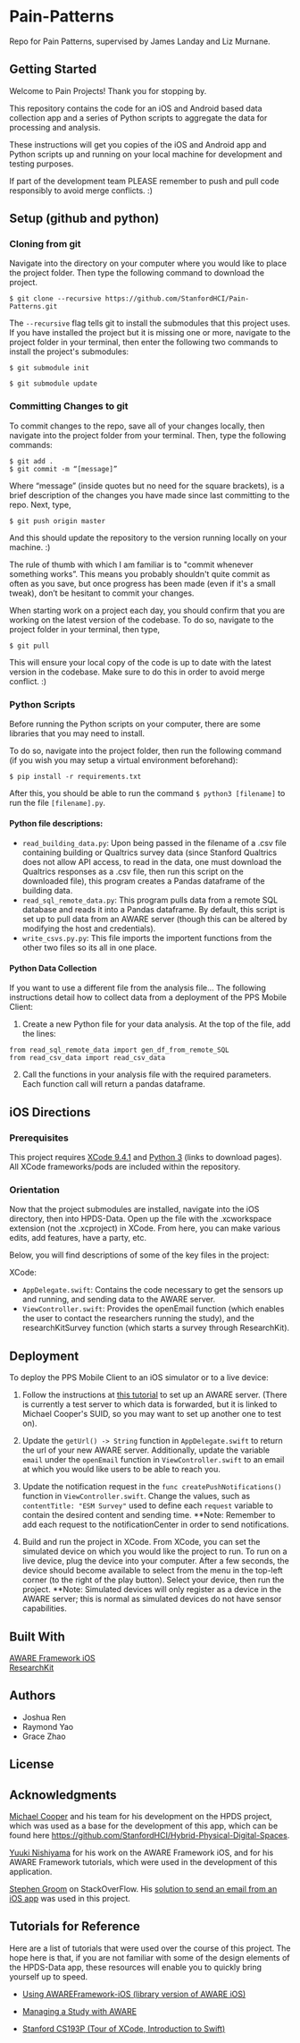 # Pain-Patterns
Repo for Pain Patterns, supervised by James Landay and Liz Murnane.

## Getting Started
Welcome to Pain Projects! Thank you for stopping by.

This repository contains the code for an iOS and Android based data collection app and a series of Python scripts to aggregate the data for processing and analysis.

These instructions will get you copies of the iOS and Android app and Python scripts up and running on your local machine for development and testing purposes.

If part of the development team PLEASE remember to push and pull code responsibly to avoid merge conflicts. :)

## Setup (github and python)

### Cloning from git
Navigate into the directory on your computer where you would like to place the project folder. Then type the following command to download the project.

```
$ git clone --recursive https://github.com/StanfordHCI/Pain-Patterns.git
```

The ```--recursive``` flag tells git to install the submodules that this project uses. If you have installed the project but it is missing one or more, navigate to the project folder in your terminal, then enter the following two commands to install the project's submodules:

```
$ git submodule init
```
```
$ git submodule update
```

### Committing Changes to git

To commit changes to the repo, save all of your changes locally, then navigate into the project folder from your terminal. Then, type the following commands:

```
$ git add .
$ git commit -m “[message]”
```

Where “message” (inside quotes but no need for the square brackets), is a brief description of the changes you have made since  last committing to the repo. Next, type,

```
$ git push origin master
```

And this should update the repository to the version running locally on your machine. :)

The rule of thumb with which I am familiar is to "commit whenever something works”. This means you probably shouldn't quite commit as often as you save, but once progress has been made (even if it's a small tweak), don’t be hesitant to commit your changes.

When starting work on a project each day, you should confirm that you are working on the latest version of the codebase. To do so, navigate to the project folder in your terminal, then type,

```
$ git pull
```

This will ensure your local copy of the code is up to date with the latest version in the codebase. Make sure to do this in order to avoid merge conflict. :)

### Python Scripts

Before running the Python scripts on your computer, there are some libraries that you may need to install.

To do so, navigate into the project folder, then run the following command (if you wish you may setup a virtual environment beforehand):

```
$ pip install -r requirements.txt
```

After this, you should be able to run the command `$ python3 [filename]` to run the file `[filename].py`.

#### Python file descriptions:
* `read_building_data.py`: Upon being passed in the filename of a .csv file containing building or Qualtrics survey data (since Stanford Qualtrics does not allow API access, to read in the data, one must download the Qualtrics responses as a .csv file, then run this script on the downloaded file), this program creates a Pandas dataframe of the building data.
* `read_sql_remote_data.py`: This program pulls data from a remote SQL database and reads it into a Pandas dataframe. By default, this script is set up to pull data from an AWARE server (though this can be altered by modifying the host and credentials).
* `write_csvs.py.py`: This file imports the importent functions from the other two files so its all in one place.

#### Python Data Collection
If you want to use a different file from the analysis file...
The following instructions detail how to collect data from a deployment of the PPS Mobile Client:

1. Create a new Python file for your data analysis. At the top of the file, add the lines:
```
from read_sql_remote_data import gen_df_from_remote_SQL
from read_csv_data import read_csv_data
```

2. Call the functions in your analysis file with the required parameters. Each function call will return a pandas dataframe.

##  iOS Directions

### Prerequisites
This project requires [XCode 9.4.1](https://developer.apple.com/xcode/) and [Python 3](https://www.python.org/downloads/) (links to download pages). All XCode frameworks/pods are included within the repository.

### Orientation

Now that the project submodules are installed, navigate into the iOS directory, then into HPDS-Data. Open up the file with the .xcworkspace extension (not the .xcproject) in XCode. From here, you can make various edits, add features, have a party, etc.

Below, you will find descriptions of some of the key files in the project:

XCode:
* ```AppDelegate.swift```: Contains the code necessary to get the sensors up and running, and sending data to the AWARE server.
* ```ViewController.swift```: Provides the openEmail function (which enables the user to contact the researchers running the study), and the researchKitSurvey function (which starts a survey through ResearchKit).

## Deployment
To deploy the PPS Mobile Client to an iOS simulator or to a live device:

1. Follow the instructions at [this tutorial](http://www.awareframework.com/run-a-study-with-aware/) to set up an AWARE server. (There is currently a test server to which data is forwarded, but it is linked to Michael Cooper's SUID, so you may want to set up another one to test on).

2. Update the ```getUrl() -> String``` function in ```AppDelegate.swift``` to return the url of your new AWARE server. Additionally, update the variable ```email``` under the ```openEmail``` function in ```ViewController.swift``` to an email at which you would like users to be able to reach you.

3. Update the notification request in the ```func createPushNotifications()``` function in ```ViewController.swift```. Change the values, such as ```contentTitle: "ESM Survey"``` used to define each ```request``` variable to contain the desired content and sending time. 
    **Note: Remember to add each request to the notificationCenter in order to send notifications.  

4. Build and run the project in XCode. From XCode, you can set the simulated device on which you would like the project to run. To run on a live device, plug the device into your computer. After a few seconds, the device should become available to select from the menu in the top-left corner (to the right of the play button). Select your device, then run the project.
    **Note: Simulated devices will only register as a device in the AWARE server; this is normal as simulated devices do not         have sensor capabilities.

## Built With
[AWARE Framework iOS](https://github.com/tetujin/AWAREFramework-iOS)  
[ResearchKit](https://github.com/ResearchKit/ResearchKit)

## Authors
* Joshua Ren
* Raymond Yao
* Grace Zhao

## License

## Acknowledgments
[Michael Cooper](https://github.com/cooper-mj) and his team for his development on the HPDS project, which was used as a base for the development of this app, which can be found here https://github.com/StanfordHCI/Hybrid-Physical-Digital-Spaces.

[Yuuki Nishiyama](https://github.com/tetujin) for his work on the AWARE Framework iOS, and for his AWARE Framework tutorials, which were used in the development of this application.

[Stephen Groom](https://stackoverflow.com/users/2475902/stephen-groom) on StackOverFlow. His [solution to send an email from an iOS app](https://stackoverflow.com/questions/25981422/how-to-open-mail-app-from-swift) was used in this project.

## Tutorials for Reference
Here are a list of tutorials that were used over the course of this project. The hope here is that, if you are not familiar with some of the design elements of the HPDS-Data app, these resources will enable you to quickly bring yourself up to speed.

* [Using AWAREFramework-iOS (library version of AWARE iOS)](http://www.awareframework.com/creating-a-standalone-ios-application-with-awareframework-ios/)

* [Managing a Study with AWARE](http://www.awareframework.com/run-a-study-with-aware/)

* [Stanford CS193P (Tour of XCode, Introduction to Swift)](https://www.youtube.com/playlist?list=PLPA-ayBrweUz32NSgNZdl0_QISw-f12Ai)
